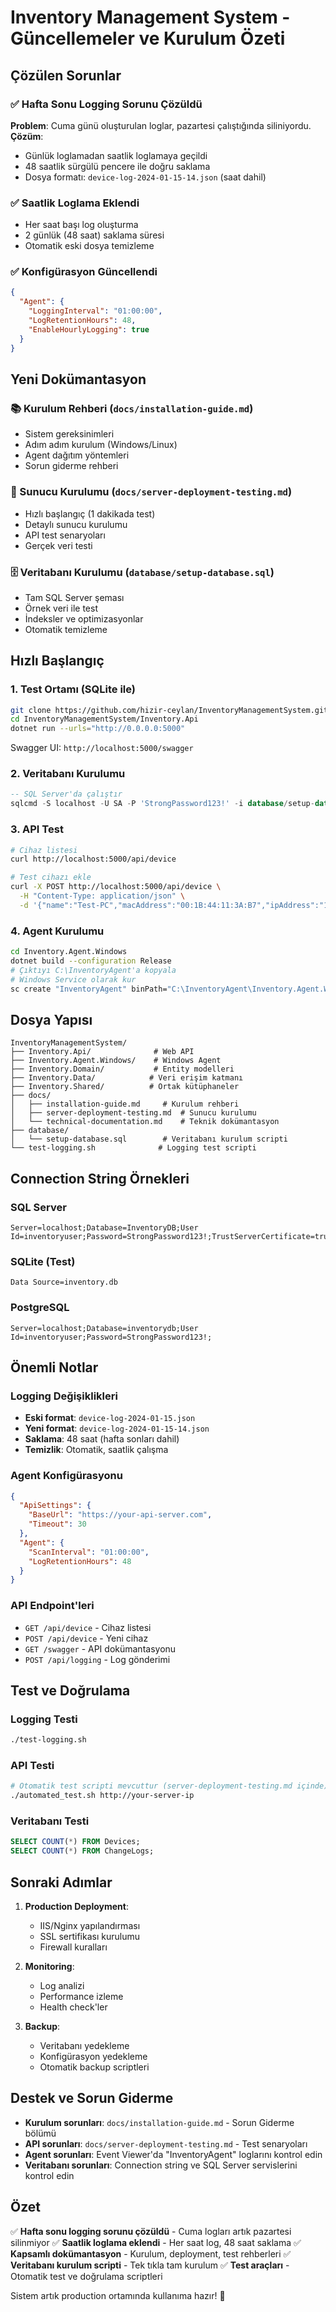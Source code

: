 # Inventory Management System - Güncellemeler ve Kurulum Özeti

## Çözülen Sorunlar

### ✅ Hafta Sonu Logging Sorunu Çözüldü
**Problem**: Cuma günü oluşturulan loglar, pazartesi çalıştığında siliniyordu.
**Çözüm**: 
- Günlük loglamadan saatlik loglamaya geçildi
- 48 saatlik sürgülü pencere ile doğru saklama
- Dosya formatı: `device-log-2024-01-15-14.json` (saat dahil)

### ✅ Saatlik Loglama Eklendi
- Her saat başı log oluşturma
- 2 günlük (48 saat) saklama süresi
- Otomatik eski dosya temizleme

### ✅ Konfigürasyon Güncellendi
```json
{
  "Agent": {
    "LoggingInterval": "01:00:00",
    "LogRetentionHours": 48,
    "EnableHourlyLogging": true
  }
}
```

## Yeni Dokümantasyon

### 📚 Kurulum Rehberi (`docs/installation-guide.md`)
- Sistem gereksinimleri
- Adım adım kurulum (Windows/Linux)
- Agent dağıtım yöntemleri
- Sorun giderme rehberi

### 🚀 Sunucu Kurulumu (`docs/server-deployment-testing.md`)
- Hızlı başlangıç (1 dakikada test)
- Detaylı sunucu kurulumu
- API test senaryoları
- Gerçek veri testi

### 🗄️ Veritabanı Kurulumu (`database/setup-database.sql`)
- Tam SQL Server şeması
- Örnek veri ile test
- İndeksler ve optimizasyonlar
- Otomatik temizleme

## Hızlı Başlangıç

### 1. Test Ortamı (SQLite ile)
```bash
git clone https://github.com/hizir-ceylan/InventoryManagementSystem.git
cd InventoryManagementSystem/Inventory.Api
dotnet run --urls="http://0.0.0.0:5000"
```
Swagger UI: `http://localhost:5000/swagger`

### 2. Veritabanı Kurulumu
```sql
-- SQL Server'da çalıştır
sqlcmd -S localhost -U SA -P 'StrongPassword123!' -i database/setup-database.sql
```

### 3. API Test
```bash
# Cihaz listesi
curl http://localhost:5000/api/device

# Test cihazı ekle
curl -X POST http://localhost:5000/api/device \
  -H "Content-Type: application/json" \
  -d '{"name":"Test-PC","macAddress":"00:1B:44:11:3A:B7","ipAddress":"192.168.1.100","deviceType":"PC"}'
```

### 4. Agent Kurulumu
```bash
cd Inventory.Agent.Windows
dotnet build --configuration Release
# Çıktıyı C:\InventoryAgent'a kopyala
# Windows Service olarak kur
sc create "InventoryAgent" binPath="C:\InventoryAgent\Inventory.Agent.Windows.exe"
```

## Dosya Yapısı

```
InventoryManagementSystem/
├── Inventory.Api/              # Web API
├── Inventory.Agent.Windows/    # Windows Agent
├── Inventory.Domain/           # Entity modelleri
├── Inventory.Data/            # Veri erişim katmanı
├── Inventory.Shared/          # Ortak kütüphaneler
├── docs/
│   ├── installation-guide.md     # Kurulum rehberi
│   ├── server-deployment-testing.md  # Sunucu kurulumu
│   └── technical-documentation.md    # Teknik dokümantasyon
├── database/
│   └── setup-database.sql        # Veritabanı kurulum scripti
└── test-logging.sh              # Logging test scripti
```

## Connection String Örnekleri

### SQL Server
```
Server=localhost;Database=InventoryDB;User Id=inventoryuser;Password=StrongPassword123!;TrustServerCertificate=true;
```

### SQLite (Test)
```
Data Source=inventory.db
```

### PostgreSQL
```
Server=localhost;Database=inventorydb;User Id=inventoryuser;Password=StrongPassword123!;
```

## Önemli Notlar

### Logging Değişiklikleri
- **Eski format**: `device-log-2024-01-15.json`
- **Yeni format**: `device-log-2024-01-15-14.json`
- **Saklama**: 48 saat (hafta sonları dahil)
- **Temizlik**: Otomatik, saatlik çalışma

### Agent Konfigürasyonu
```json
{
  "ApiSettings": {
    "BaseUrl": "https://your-api-server.com",
    "Timeout": 30
  },
  "Agent": {
    "ScanInterval": "01:00:00",
    "LogRetentionHours": 48
  }
}
```

### API Endpoint'leri
- `GET /api/device` - Cihaz listesi
- `POST /api/device` - Yeni cihaz
- `GET /swagger` - API dokümantasyonu
- `POST /api/logging` - Log gönderimi

## Test ve Doğrulama

### Logging Testi
```bash
./test-logging.sh
```

### API Testi
```bash
# Otomatik test scripti mevcuttur (server-deployment-testing.md içinde)
./automated_test.sh http://your-server-ip
```

### Veritabanı Testi
```sql
SELECT COUNT(*) FROM Devices;
SELECT COUNT(*) FROM ChangeLogs;
```

## Sonraki Adımlar

1. **Production Deployment**:
   - IIS/Nginx yapılandırması
   - SSL sertifikası kurulumu
   - Firewall kuralları

2. **Monitoring**:
   - Log analizi
   - Performance izleme
   - Health check'ler

3. **Backup**:
   - Veritabanı yedekleme
   - Konfigürasyon yedekleme
   - Otomatik backup scriptleri

## Destek ve Sorun Giderme

- **Kurulum sorunları**: `docs/installation-guide.md` - Sorun Giderme bölümü
- **API sorunları**: `docs/server-deployment-testing.md` - Test senaryoları
- **Agent sorunları**: Event Viewer'da "InventoryAgent" loglarını kontrol edin
- **Veritabanı sorunları**: Connection string ve SQL Server servislerini kontrol edin

## Özet

✅ **Hafta sonu logging sorunu çözüldü** - Cuma logları artık pazartesi silinmiyor
✅ **Saatlik loglama eklendi** - Her saat log, 48 saat saklama
✅ **Kapsamlı dokümantasyon** - Kurulum, deployment, test rehberleri
✅ **Veritabanı kurulum scripti** - Tek tıkla tam kurulum
✅ **Test araçları** - Otomatik test ve doğrulama scriptleri

Sistem artık production ortamında kullanıma hazır! 🚀